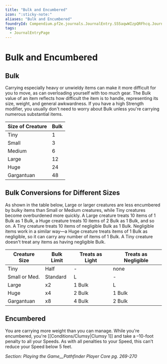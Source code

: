 ```yaml
---
title: "Bulk and Encumbered"
icon: ":sticky-note:"
aliases: "Bulk and Encumbered"
foundryId: Compendium.pf2e.journals.JournalEntry.S55aqwWIzpQRFhcq.JournalEntryPage.KCtjphOgwTWcfBks
tags:
  - JournalEntryPage
---
```


# Bulk and Encumbered
## Bulk

Carrying especially heavy or unwieldy items can make it more difficult for you to move, as can overloading yourself with too much gear. The Bulk value of an item reflects how difficult the item is to handle, representing its size, weight, and general awkwardness. If you have a high Strength modifier, you usually don't need to worry about Bulk unless you're carrying numerous substantial items.

  

| Size of Creature | Bulk |
| --- | --- |
| Tiny | 1 |
| Small | 3 |
| Medium | 6 |
| Large | 12 |
| Huge | 24 |
| Gargantuan | 48 |

## Bulk Conversions for Different Sizes

As shown in the table below, Large or larger creatures are less encumbered by bulky items than Small or Medium creatures, while Tiny creatures become overburdened more quickly. A Large creature treats 10 items of 1 Bulk as 1 Bulk, a Huge creature treats 10 items of 2 Bulk as 1 Bulk, and so on. A Tiny creature treats 10 items of negligible Bulk as 1 Bulk. Negligible items work in a similar way—a Huge creature treats items of 1 Bulk as negligible, so it can carry any number of items of 1 Bulk. A Tiny creature doesn't treat any items as having negligible Bulk.

  

| **Creature Size** | **Bulk Limit** | **Treats as Light** | **Treats as Negligible** |
| --- | --- | --- | --- |
| Tiny | Half | \- | none |
| Small or Med. | Standard | L | \- |
| Large | x2 | 1 Bulk | L |
| Huge | x4 | 2 Bulk | 1 Bulk |
| Gargantuan | x8 | 4 Bulk | 2 Bulk |

## Encumbered

You are carrying more weight than you can manage. While you're encumbered, you're [[Conditions/Clumsy|Clumsy 1]] and take a –10-foot penalty to all your Speeds. As with all penalties to your Speed, this can't reduce your Speed below 5 feet.

_Section: Playing the Game__Pathfinder Player Core pg. 269-270_